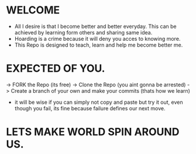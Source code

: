 # WELCOME
- All I desire is that I become better and better everyday. This can be achieved by learning form others and sharing same idea.
- Hoarding is a crime because it will deny you acces to knowing more.
- This Repo is designed to teach, learn and help me become better me.
#
# EXPECTED OF YOU.
  -> FORK the Repo (its free)
  -> Clone the Repo (you aint gonna be arrested)
  -> Create a branch of your own and make your commits (thats how we learn)
 - it will be wise if you can simply not copy and paste but try it out, even though you fail, its fine because failure defines our next move.
 #
 # LETS MAKE WORLD SPIN AROUND US.
